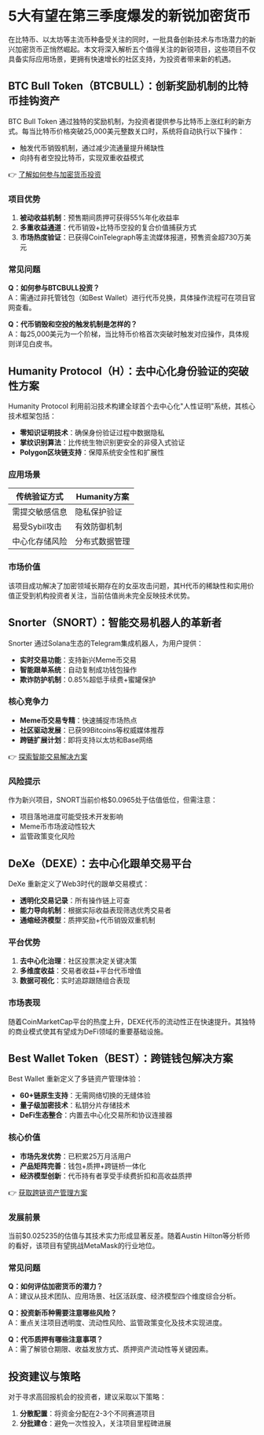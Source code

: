 # 5大有望在第三季度爆发的新锐加密货币

在比特币、以太坊等主流币种备受关注的同时，一批具备创新技术与市场潜力的新兴加密货币正悄然崛起。本文将深入解析五个值得关注的新锐项目，这些项目不仅具备实际应用场景，更拥有快速增长的社区支持，为投资者带来新的机遇。

## BTC Bull Token（BTCBULL）：创新奖励机制的比特币挂钩资产

BTC Bull Token 通过独特的奖励机制，为投资者提供参与比特币上涨红利的新方式。每当比特币价格突破25,000美元整数关口时，系统将自动执行以下操作：
- 触发代币销毁机制，通过减少流通量提升稀缺性
- 向持有者空投比特币，实现双重收益模式

👉 [了解如何参与加密货币投资](https://bit.ly/okx_welcome)

### 项目优势
1. **被动收益机制**：预售期间质押可获得55%年化收益率
2. **多重收益通道**：代币销毁+比特币空投的复合价值捕获方式
3. **市场热度验证**：已获得CoinTelegraph等主流媒体报道，预售资金超730万美元

### 常见问题
**Q：如何参与BTCBULL投资？**  
A：需通过非托管钱包（如Best Wallet）进行代币兑换，具体操作流程可在项目官网查看。

**Q：代币销毁和空投的触发机制是怎样的？**  
A：每25,000美元为一个阶梯，当比特币价格首次突破时触发对应操作，具体规则详见白皮书。

## Humanity Protocol（H）：去中心化身份验证的突破性方案

Humanity Protocol 利用前沿技术构建全球首个去中心化"人性证明"系统，其核心技术框架包括：
- **零知识证明技术**：确保身份验证过程中数据隐私
- **掌纹识别算法**：比传统生物识别更安全的非侵入式验证
- **Polygon区块链支持**：保障系统安全性和扩展性

### 应用场景
| 传统验证方式 | Humanity方案 |
|------------|-------------|
| 需提交敏感信息 | 隐私保护验证 |
| 易受Sybil攻击 | 有效防御机制 |
| 中心化存储风险 | 分布式数据管理 |

### 市场价值
该项目成功解决了加密领域长期存在的女巫攻击问题，其H代币的稀缺性和实用价值正受到机构投资者关注，当前估值尚未完全反映技术优势。

## Snorter（SNORT）：智能交易机器人的革新者

Snorter 通过Solana生态的Telegram集成机器人，为用户提供：
- **实时交易功能**：支持新兴Meme币交易
- **智能跟单系统**：自动复制成功钱包操作
- **欺诈防护机制**：0.85%超低手续费+蜜罐保护

### 核心竞争力
- **Meme币交易专精**：快速捕捉市场热点
- **社区驱动发展**：已获99Bitcoins等权威媒体推荐
- **跨链扩展计划**：即将支持以太坊和Base网络

👉 [探索智能交易解决方案](https://bit.ly/okx_welcome)

### 风险提示
作为新兴项目，SNORT当前价格$0.0965处于估值低位，但需注意：
- 项目落地进度可能受技术开发影响
- Meme币市场波动性较大
- 监管政策变化风险

## DeXe（DEXE）：去中心化跟单交易平台

DeXe 重新定义了Web3时代的跟单交易模式：
- **透明化交易记录**：所有操作链上可查
- **能力导向机制**：根据实际收益表现筛选优秀交易者
- **通缩经济模型**：质押奖励+代币销毁双重机制

### 平台优势
1. **去中心化治理**：社区投票决定关键决策
2. **多维度收益**：交易者收益+平台代币增值
3. **数据可视化**：实时追踪跟随组合表现

### 市场表现
随着CoinMarketCap平台的热度上升，DEXE代币的流动性正在快速提升。其独特的商业模式使其有望成为DeFi领域的重要基础设施。

## Best Wallet Token（BEST）：跨链钱包解决方案

Best Wallet 重新定义了多链资产管理体验：
- **60+链原生支持**：无需网络切换的无缝体验
- **量子级加密技术**：私钥分片存储技术
- **DeFi生态整合**：内置去中心化交易所和协议连接器

### 核心价值
- **市场先发优势**：已积累25万月活用户
- **产品矩阵完善**：钱包+质押+跨链桥一体化
- **经济模型创新**：代币持有者享受手续费折扣和高收益质押

👉 [获取跨链资产管理方案](https://bit.ly/okx_welcome)

### 发展前景
当前$0.025235的估值与其技术实力形成显著反差。随着Austin Hilton等分析师的看好，该项目有望挑战MetaMask的行业地位。

### 常见问题
**Q：如何评估加密货币的潜力？**  
A：建议从技术团队、应用场景、社区活跃度、经济模型四个维度综合分析。

**Q：投资新币种需要注意哪些风险？**  
A：重点关注项目透明度、流动性风险、监管政策变化及技术实现进度。

**Q：代币质押有哪些注意事项？**  
A：需了解锁仓期限、收益发放方式、质押资产流动性等关键因素。

## 投资建议与策略

对于寻求高回报机会的投资者，建议采取以下策略：
1. **分散配置**：将资金分配在2-3个不同赛道项目
2. **分批建仓**：避免一次性投入，关注项目里程碑进展